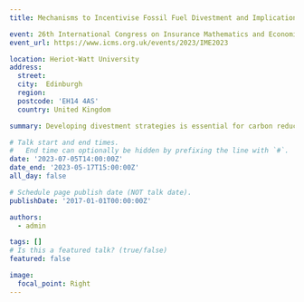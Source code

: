 ```yaml
---
title: Mechanisms to Incentivise Fossil Fuel Divestment and Implications on Portfolio Risk and Returns

event: 26th International Congress on Insurance Mathematics and Economics
event_url: https://www.icms.org.uk/events/2023/IME2023

location: Heriot-Watt University
address:
  street: 
  city:  Edinburgh  
  region: 
  postcode: 'EH14 4AS'
  country: United Kingdom

summary: Developing divestment strategies is essential for carbon reduction.

# Talk start and end times.
#   End time can optionally be hidden by prefixing the line with `#`.
date: '2023-07-05T14:00:00Z'
date_end: '2023-05-17T15:00:00Z'
all_day: false

# Schedule page publish date (NOT talk date).
publishDate: '2017-01-01T00:00:00Z'

authors:
  - admin

tags: []
# Is this a featured talk? (true/false)
featured: false

image:
  focal_point: Right
---
```

